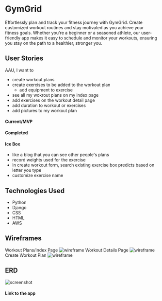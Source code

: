# GymGrid
Effortlessly plan and track your fitness journey with GymGrid. Create customized workout routines and stay motivated as you achieve your fitness goals. Whether you're a beginner or a seasoned athlete, our user-friendly app makes it easy to schedule and monitor your workouts, ensuring you stay on the path to a healthier, stronger you.

##

## User Stories
AAU, I want to
- create workout plans
- create exercises to be added to the workout plan
    - add equipment to exercise
- see all my wokrout plans on my index page
- add exercises on the workout detail page
- add duration to workout or exercises
- add pictures to my workout plan


#### Current/MVP

#### Completed

####  Ice Box
- like a blog that you can see other people's plans
- record weights used for the exercise
- In create workout form, search existing exercise box predicts based on letter you type
- customize exercise name

## Technologies Used
- Python
- Django
- CSS
- HTML
- AWS

## Wireframes
Workout Plans/Index Page
![wireframe](https://i.imgur.com/nxr1aei.png)
Workout Details Page
![wireframe](https://i.imgur.com/F4xqtPD.png)
Create Workout Plan
![wireframe](https://i.imgur.com/byvPw3J.png)

## ERD
![screenshot](https://i.imgur.com/lDiVABe.png)

#### Link to the app
